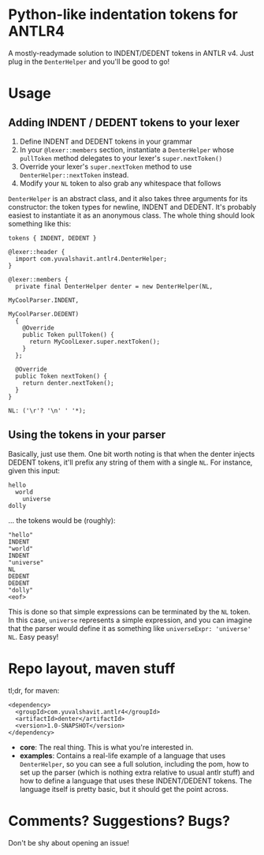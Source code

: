 Python-like indentation tokens for ANTLR4
=========================================

A mostly-readymade solution to INDENT/DEDENT tokens in ANTLR v4. Just plug in the `DenterHelper` and you'll be good to go!

Usage
=====

Adding INDENT / DEDENT tokens to your lexer
-------------------------------------------

1. Define INDENT and DEDENT tokens in your grammar
2. In your `@lexer::members` section, instantiate a `DenterHelper` whose `pullToken` method delegates to your lexer's `super.nextToken()`
3. Override your lexer's `super.nextToken` method to use `DenterHelper::nextToken` instead.
4. Modify your `NL` token to also grab any whitespace that follows

`DenterHelper` is an abstract class, and it also takes three arguments for its constructor: the token types for newline, INDENT and DEDENT. It's probably easiest to instantiate it as an anonymous class. The whole thing should look something like this:

    tokens { INDENT, DEDENT }
    
    @lexer::header {
      import com.yuvalshavit.antlr4.DenterHelper;
    }

    @lexer::members {
      private final DenterHelper denter = new DenterHelper(NL,
                                                           MyCoolParser.INDENT,
                                                           MyCoolParser.DEDENT)
      {
        @Override
        public Token pullToken() {
          return MyCoolLexer.super.nextToken();
        }
      };
    
      @Override
      public Token nextToken() {
        return denter.nextToken();
      }
    }

    NL: ('\r'? '\n' ' '*);

Using the tokens in your parser
-------------------------------

Basically, just use them. One bit worth noting is that when the denter injects DEDENT tokens, it'll prefix any string of them with a single `NL`. For instance, given this input:

    hello
      world
        universe
    dolly

... the tokens would be (roughly):

    "hello"
    INDENT
    "world"
    INDENT
    "universe"
    NL
    DEDENT
    DEDENT
    "dolly"
    <eof>

This is done so that simple expressions can be terminated by the `NL` token. In this case, `universe` represents a simple expression, and you can imagine that the parser would define it as something like `universeExpr: 'universe' NL`. Easy peasy!

Repo layout, maven stuff
========================

tl;dr, for maven:

    <dependency>
      <groupId>com.yuvalshavit.antlr4</groupId>
      <artifactId>denter</artifactId>
      <version>1.0-SNAPSHOT</version>
    </dependency>

- **core**: The real thing. This is what you're interested in.
- **examples**: Contains a real-life example of a language that uses `DenterHelper`, so you can see a full solution, including the pom, how to set up the parser (which is nothing extra relative to usual antlr stuff) and how to define a language that uses these INDENT/DEDENT tokens. The language itself is pretty basic, but it should get the point across.

Comments? Suggestions? Bugs?
============================
Don't be shy about opening an issue!


